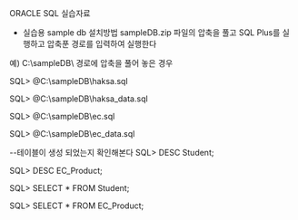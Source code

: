 ORACLE SQL 실습자료



* 실습용 sample db 설치방법
sampleDB.zip 파일의 압축을 풀고
SQL Plus를 실행하고 압축푼 경로를 입력하여 실행한다

예) C:\sampleDB\ 경로에 압축을 풀어 놓은 경우


SQL> @C:\sampleDB\haksa.sql

SQL> @C:\sampleDB\haksa_data.sql

SQL> @C:\sampleDB\ec.sql

SQL> @C:\sampleDB\ec_data.sql

--테이블이 생성 되었는지 확인해본다
SQL> DESC Student;

SQL> DESC EC_Product;

SQL> SELECT * FROM Student;

SQL> SELECT * FROM EC_Product;


